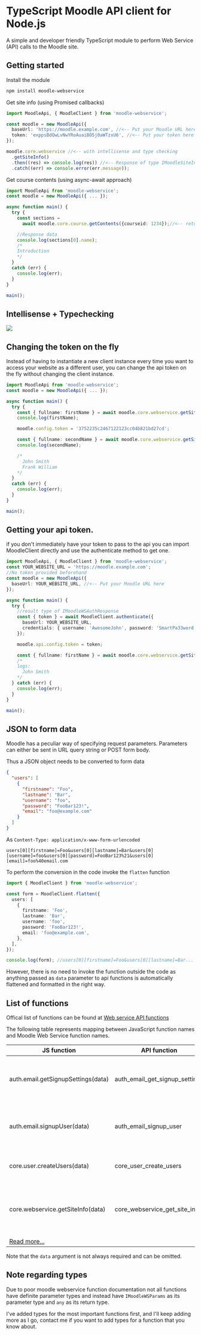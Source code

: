 # TypeScript Moodle API client for Node.js

A simple and developer friendly TypeScript module to perform Web Service (API) calls to the Moodle site.

## Getting started

Install the module

```bash
npm install moodle-webservice
```

Get site info (using Promised callbacks)

```ts
import MoodleApi, { MoodleClient } from 'moodle-webservice';

const moodle = new MoodleApi({
  baseUrl: 'https://moodle.example.com', //<-- Put your Moodle URL here
  token: 'exppsBdQwLvNwYRoAuaiBO5j0aWTzxU6', //<-- Put your token here
});

moodle.core.webservice //<-- with intellisense and type checking
  .getSiteInfo()
  .then((res) => console.log(res)) //<-- Response of type IMoodleSiteInfo
  .catch((err) => console.error(err.message));
```

Get course contents (using async-await approach)

```ts
import MoodleApi from 'moodle-webservice';
const moodle = new MoodleApi({ ... });

async function main() {
  try {
    const sections =
      await moodle.core.course.getContents({courseid: 1234});//<-- returns IMoodleCourseSection[]

    //Response data
    console.log(sections[0].name);
    /*
    Introduction
    */
  }
  catch (err) {
    console.log(err);
  }
}

main();
```

## Intellisense + Typechecking

![](https://media.giphy.com/media/GA0jKe1PWuDcIP7rO7/giphy.gif)

## Changing the token on the fly

Instead of having to instantiate a new client instance every time you want to access your website
as a different user, you can change the api token on the fly without changing the client instance.

```ts
import MoodleApi from 'moodle-webservice';
const moodle = new MoodleApi({ ... });

async function main() {
  try {
    const { fullname: firstName } = await moodle.core.webservice.getSiteInfo();
    console.log(firstName);

    moodle.config.token = '3752235c2467122123cc04b821bd27cd';

    const { fullname: secondName } = await moodle.core.webservice.getSiteInfo();
    console.log(secondName);

    /*
      John Smith
      Frank William
    */
  }
  catch (err) {
    console.log(err);
  }
}

main();
```

## Getting your api token.

if you don't immediately have your token to pass to the api you can import MoodleClient directly
and use the authenticate method to get one.

```ts
import MoodleApi, { MoodleClient } from 'moodle-webservice';
const YOUR_WEBSITE_URL = 'https://moodle.example.com';
//No token provided beforehand
const moodle = new MoodleApi({
  baseUrl: YOUR_WEBSITE_URL, //<-- Put your Moodle URL here
});

async function main() {
  try {
    //result type of IMoodleWSAuthResponse
    const { token } = await MoodleClient.authenticate({
      baseUrl: YOUR_WEBSITE_URL,
      credentials: { username: 'AwesomeJohn', password: 'SmartPa33word' },
    });

    moodle.api.config.token = token;

    const { fullname: firstName } = await moodle.core.webservice.getSiteInfo();
    /*
    logs:
      John Smith
    */
  } catch (err) {
    console.log(err);
  }
}

main();
```

## JSON to form data

Moodle has a peculiar way of specifying request parameters.
Parameters can either be sent in URL query string or POST form body.

Thus a JSON object needs to be converted to form data

```json
{
  "users": [
    {
      "firstname": "Foo",
      "lastname": "Bar",
      "username": "foo",
      "password": "FooBar123!",
      "email": "foo@example.com"
    }
  ]
}
```

As `Content-Type: application/x-www-form-urlencoded`

```
users[0][firstname]=Foo&users[0][lastname]=Bar&users[0][username]=foo&users[0][password]=FooBar123%21&users[0][email]=foo%40email.com
```

To perform the conversion in the code invoke the `flatten` function

```ts
import { MoodleClient } from 'moodle-webservice';

const form = MoodleClient.flatten({
  users: [
    {
      firstname: 'Foo',
      lastname: 'Bar',
      username: 'foo',
      password: 'FooBar123!',
      email: 'foo@example.com',
    },
  ],
});

console.log(form); //users[0][firstname]=Foo&users[0][lastname]=Bar...
```

However, there is no need to invoke the function outside the code as anything passed as `data` parameter to api functions is automatically flattened and formatted in the right way.

## List of functions

Offical list of functions can be found at [Web service API functions](https://docs.moodle.org/dev/Web_service_API_functions)

The following table represents mapping between JavaScript function names and Moodle Web Service function names.

| JS function                                                                         | API function                   | Description                                                    |
| ----------------------------------------------------------------------------------- | ------------------------------ | -------------------------------------------------------------- |
| auth.email.getSignupSettings(data)                                                  | auth_email_get_signup_settings | Get the signup required settings and profile fields.           |
| auth.email.signupUser(data)                                                         | auth_email_signup_user         | Adds a new user (pendingto be confirmed) in the site.          |
| core.user.createUsers(data)                                                         | core_user_create_users         | Create users - admin function                                  |
| core.webservice.getSiteInfo(data)                                                   | core_webservice_get_site_info  | Return some site info / user info / list web service functions |
| [Read more...](https://github.com/papnkukn/node-moodle/blob/main/wiki/functions.md) |                                |                                                                |

Note that the `data` argument is not always required and can be omitted.

## Note regarding types

Due to poor moodle webservice function documentation not all functions have definite parameter types
and instead have `IMoodleWSParams` as its parameter type and `any` as its return type.

I've added types for the most important functions first, and I'll keep adding more as I go,
contact me if you want to add types for a function that you know about.
